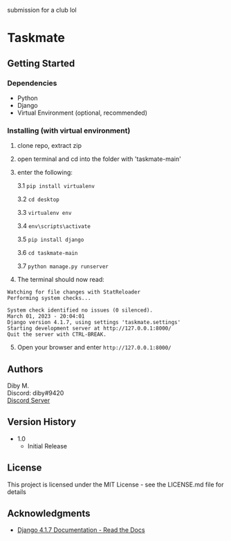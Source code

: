 
submission for a club lol

# Taskmate

## Getting Started

### Dependencies
* Python
* Django
* Virtual Environment (optional, recommended)

### Installing (with virtual environment)
1) clone repo, extract zip

2) open terminal and cd into the folder with 'taskmate-main'

3) enter the following:

   3.1  ```pip install virtualenv```

   3.2 ```cd desktop```

   3.3 ```virtualenv env```

   3.4 ```env\scripts\activate```

   3.5 ```pip install django```

   3.6 ```cd taskmate-main```

   3.7 ```python manage.py runserver```


4) The terminal should now read:
```
Watching for file changes with StatReloader
Performing system checks...

System check identified no issues (0 silenced).
March 01, 2023 - 20:04:01
Django version 4.1.7, using settings 'taskmate.settings'
Starting development server at http://127.0.0.1:8000/
Quit the server with CTRL-BREAK.
```
5) Open your browser and enter ```http://127.0.0.1:8000/```

## Authors

Diby M.  
Discord: diby#9420   
[Discord Server](https://discord.gg/frErDjHStx)

## Version History

* 1.0
    * Initial Release

## License

This project is licensed under the MIT License - see the LICENSE.md file for details

## Acknowledgments

* [Django 4.1.7 Documentation - Read the Docs](https://django.readthedocs.io/en/stable/contents.html)
